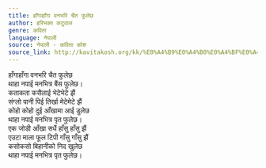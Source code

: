 ```yaml
---
title: हाँगाहाँगा वनभरि चैत फुलेछ
author: हरिभक्त कटुवाल
genre: कविता
language: नेपाली
source: नेपाली - कविता कोश
source_link: http://kavitakosh.org/kk/%E0%A4%B9%E0%A4%B0%E0%A4%BF%E0%A4%AD%E0%A4%95%E0%A5%8D%E0%A4%A4_%E0%A4%95%E0%A4%9F%E0%A5%81%E0%A4%B5%E0%A4%BE%E0%A4%B2
---
```


हाँगाहाँगा वनभरि चैत फुलेछ  
थाहा नपाई मनभित्र बैंस फुलेछ।  
कताकता कसैलाई भेटेभेटे झैं  
संग्लो पानी पिई तिर्खा मेटेमेटे झैं  
कोहो कोहो दुई आँखामा आई डुलेछ  
थाहा नपाई मनभित्र पृत फुलेछ।  
एक जोडी आँखा सधैं हाँसु हाँसु झैं  
एउटा माला फूल टिपी गाँसु गाँसु झैं  
कसोकसो बिहानीको निद खुलेछ  
थाहा नपाई मनभित्र पृत फुलेछ।
